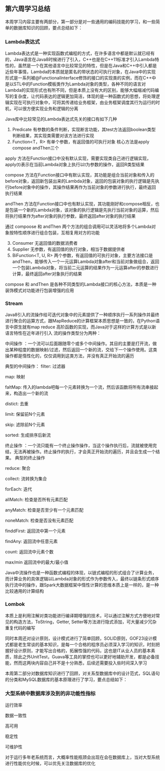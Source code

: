 ## 第六周学习总结
本周学习内容主要有两部分，第一部分是对一些通用的编码技能的学习，和一些简单的数据库知识的回顾，要点总结如下：

### Lambda表达式
Lambda表达式是一种实现函数式编程的方式，在许多语言中都是默认就已经有的，Java语言在Java8时候进行了引入，C++也是在C++11标准才引入Lambda特性的，虽然是一个在其他语言中比较常见的特性，但是在Java和C++中引入都是近些年事情，Lambda的本质就是匿名的带状态的可执行对象，在Java中的实现形式是一系列被@FunctionalInterface修饰的接口的实现类的实例，而在C++中是以STL中的Function模板类作为Lambda对象的类型，各种不同的语言对Lambda的实现形式也有所不同，但是本质上没有大的区别，能够大幅缩减代码编写的复杂度，让代码表达的逻辑更加简洁，体现的是一种函数式的思想，将处理逻辑实现在可执行对象中，可将其传递给业务框架，由业务框架调度其行为运行的时机，可以很方便实现业务和逻辑的分离

Java库中比较常见的Lambda表达式先关的接口有如下几种
1. Predicate<T>  有参数的条件判断，实现断言功能，其test方法返回boolean类型判断结果，其实现类需要对该方法进行实现
2. Function<T，R> 有单个参数，有返回值的可执行对象 核心方法是apply compose andThen三个
  
  apply 方法在Function接口中没有默认实现，需要实现类自己进行逻辑实现，apply(t)表示在当前Lambda对象上执行以t为参数的操作，返回R类型结果
  
  compose 方法在Function接口中有默认实现，其功能是组合当前对象和传入的before对象，返回新包装出来的Lambda对象，返回的包装对象的执行逻辑是先执行before对象中的操作，其操作结果再作为当前对象的参数进行执行，最终返回执行结果
  
  andThen 方法在Function接口中也有默认实现，其功能刚好和compose相反，也是包装一个新的Lambda对象，该对象的执行逻辑是先执行当前对象的运算，然后将执行结果作为after对象的执行参数，最终返回after对象的执行结果
  
  通过 compoose 和 andThen 两个方法的组合调用可以灵活地将多个Lambda对象按特性顺序进行组合包装，互相复用对方的功能
  
3. Consumer<T> 无返回值的数据消费者
4. Supplier<T> 无参数，有返回值的执行对象，相当于数据提供者
5. BiFunction<T, U, R> 两个参数，有返回值的可执行对象，主要方法接口是andThen，能够传入一个一元运算Lambda对象after和当前对象做组合，返回一个包装Lambda对象，将当前二元运算的结果作为一元运算after的参数进行计算，最终返回after对象执行的结果
  
  compose 和 andThen 是各种不同类型的Lambda接口的核心方法，本质是一种装饰模式对功能进行包装增强的应用

### Stream
Java8引入的流操作给可迭代对象中的元素提供了一种顺序执行一系列操作并最终进行聚合的运算方式，跟MapReduce的计算框架本质思想是一致的，在Python语言中原生就有map reduce 高阶函数的实现，而Java对于这样的计算方式是以新语言特性在近年进行引入
流的操作类型分为两种：

中间操作 ：一个流可以后面跟随零个或多个中间操作。其目的主要是打开流，做出某种程度的数据映射/过滤，然后返回一个新的流，交给下一个操作使用。这类操作都是惰性化的，仅仅调用到这类方法，并没有真正开始流的遍历

典型的中间操作：
filter: 过滤器

map: 映射

faltMap: 传入的lambda吧每一个元素转换为一个流，然后该函数将所有流串接起来，构造出一个新的流

distict: 去重

limit: 保留前N个元素

skip: 滤除前N个元素

sorted: 生成排序后新流

终止操作 ：一个流只能有一个终止操作操作，当这个操作执行后，流就被使用完结，无法再被操作。终止操作的执行，才会真正开始流的遍历，并且会生成一个结果。
典型的终止操作

reduce: 聚合

collect: 流转换为集合

forEach: 迭代

allMatch: 检查是否所有元素匹配

anyMatch: 检查是否至少有一个元素匹配

noneMatch: 检查是否没有元素匹配

finddFirst: 返回流中第一个元素

findAny: 返回流中任意元素

count: 返回流中元素个数

max/min 返回流中的最大/最小值

Java中流操作也是一种函数式编程的体现，以链式编程的形式组合了计算业务，而计算业务的具体逻辑以Lambda对象的形式作为参数传入，最终以链条形式顺序执行流中的操作，跟Spark大数据框架中惰性计算的思维本质上是一样的，是一种比较通用的计算结构

### Lombok
本质上是利用注解对类功能进行编译期增强的技术，可以通过注解方式方便地对常见的构造方法，ToString，Getter, Setter等方法进行隐式添加，可大量减少冗杂重复代码的编写

同时本周还对设计原则，设计模式进行了简单回顾，SOLID原则，GOF23设计模式都是老生常谈的基本知识，是每一个合格的程序员必须深入学习的知识，时刻把握好设计原则，才能写出合格的，拓展性强的代码，这也是IT从业人员的基本素质，除此之外UnitTest，Guava等工具的掌控也可以更好地辅助开发，都是必备技能，然而这两块内容自己并不是十分熟悉，后续还需要投入些时间深入学习

本周第二部分对数据库知识进行了回顾，对关系型数据库中的设计范式，SQL语句的分类和MySQL数据库的基本原理进行了学习，要点总结如下：
### 大型系统中数据库涉及到的非功能性指标
运行效率

数据一致性

高可用

稳定性

可维护性

对于运行多年老系统而言，大概率性能瓶颈会出现在会在数据库上，当对大型系统进行性能优化时候，可以优先关注数据库的优化







